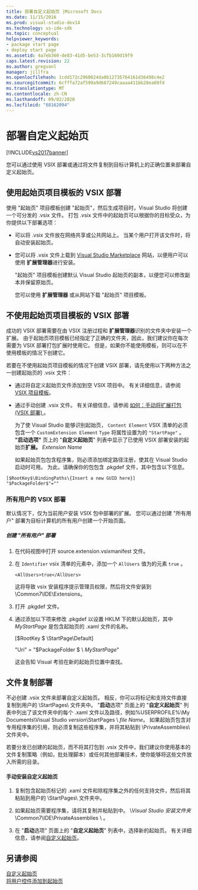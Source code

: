 ```yaml
---
title: 部署自定义起始页 |Microsoft Docs
ms.date: 11/15/2016
ms.prod: visual-studio-dev14
ms.technology: vs-ide-sdk
ms.topic: conceptual
helpviewer_keywords:
- package start page
- deploy start page
ms.assetid: 4a7eb360-de83-41d5-be53-3cfb160d19f9
caps.latest.revision: 22
ms.author: gregvanl
manager: jillfra
ms.openlocfilehash: 1cdd172c2960024da8b12735764161d36498c4e2
ms.sourcegitcommit: 6cfffa72af599a9d667249caaaa411bb28ea69fd
ms.translationtype: MT
ms.contentlocale: zh-CN
ms.lasthandoff: 09/02/2020
ms.locfileid: "68162094"
---
```

# <a name="deploying-custom-start-pages"></a>部署自定义起始页
[!INCLUDE[vs2017banner](../includes/vs2017banner.md)]

您可以通过使用 VSIX 部署或通过将文件复制到目标计算机上的正确位置来部署自定义起始页。  
  
## <a name="vsix-deployment-by-using-the-start-page-project-template"></a>使用起始页项目模板的 VSIX 部署  
 使用 "起始页" 项目模板创建 "起始页"，然后生成项目时，Visual Studio 将创建一个可分发的 .vsix 文件。 打包 .vsix 文件中的起始页可以根据你的目标受众，为你提供以下部署选项：  
  
- 可以将 .vsix 文件放在网络共享或公共网站上。 当某个用户打开该文件时，将自动安装起始页。  
  
- 您可以将 .vsix 文件上载到 [Visual Studio Marketplace](https://marketplace.visualstudio.com/) 网站，以便用户可以使用 **扩展管理器**进行安装。  
  
  "起始页" 项目模板创建默认 Visual Studio 起始页的副本，以便您可以修改副本并保留原始页。  
  
  您可以使用 **扩展管理器** 或从网站下载 "起始页" 项目模板。  
  
## <a name="vsix-deployment-without-using-the-start-page-project-template"></a>不使用起始页项目模板的 VSIX 部署  
 成功的 VSIX 部署需要在由 VSIX 注册过程和 **扩展管理器**识别的文件夹中安装一个扩展。 由于起始页项目模板已经指定了正确的文件夹，因此，我们建议你在每次需要为 VSIX 部署打包扩展时使用它。 但是，如果你不能使用模板，则可以在不使用模板的情况下创建它。  
  
 若要在不使用起始页项目模板的情况下创建 VSIX 部署，请先使用以下两种方法之一创建起始页的 .vsix 文件：  
  
- 通过将自定义起始页文件添加到空 VSIX 项目中。 有关详细信息，请参阅 [VSIX 项目模板](../extensibility/vsix-project-template.md)。  
  
- 通过手动创建 .vsix 文件。 有关详细信息，请参阅 [如何：手动将扩展打包 (VSIX 部署) ](../misc/how-to-manually-package-an-extension-vsix-deployment.md)。  
  
  为了使 Visual Studio 能够识别起始页， `Content Element` VSIX 清单的必须包含一个 `CustomExtension Element` `Type` 将属性设置为的 `"StartPage"` 。 **"启动选项"** 页上的 "**自定义起始页**" 列表中显示了已使用 VSIX 部署安装的起始页**扩展。** *Extension Name*  
  
  如果起始页包包含程序集，则必须添加绑定路径注册，使其在 Visual Studio 启动时可用。 为此，请确保你的包包含 .pkgdef 文件，其中包含以下信息。  
  
```  
[$RootKey$\BindingPaths\{Insert a new GUID here}]  
"$PackageFolder$"=""  
```  
  
### <a name="vsix-deployment-for-all-users"></a>所有用户的 VSIX 部署  
 默认情况下，仅为当前用户安装 VSIX 包中部署的扩展。 您可以通过创建 "所有用户" 部署为目标计算机的所有用户创建一个开始页面。  
  
##### <a name="to-create-an-all-users-deployment"></a>创建 "所有用户" 部署  
  
1. 在代码视图中打开 source.extension.vsixmanifest 文件。  
  
2. 在 `Identifier` vsix 清单的元素中，添加一个 `AllUsers` 值为的元素 `true` 。  
  
    ```  
    <AllUsers>true</AllUsers>  
    ```  
  
     这将导致 vsix 安装程序提示管理员权限，然后将文件安装到 \Common7\IDE\Extensions。  
  
3. 打开 .pkgdef 文件。  
  
4. 通过添加以下项来修改 .pkgdef 以设置 HKLM 下的默认起始页，其中 *MyStartPage* 是包含起始页的 .xaml 文件的名称。  
  
     [$RootKey $ \StartPage\Default]  
  
     "Uri" = "$PackageFolder $ \\ *MyStartPage*"  
  
     这会告知 Visual 考验在新的起始页位置中查找。  
  
## <a name="file-copy-deployment"></a>文件复制部署  
 不必创建 .vsix 文件来部署自定义起始页。 相反，你可以将标记和支持文件直接复制到用户的 \StartPages\ 文件夹中。 "**启动**选项" 页面上的 "**自定义起始页**" 列表中列出了该文件夹中的每个 .xaml 文件以及路径，例如%USERPROFILE%\My Documents\Visual Studio *version*\StartPages \\ *file Name*。 如果起始页包含对专用程序集的引用，则必须复制这些程序集，并将其粘贴到 \PrivateAssemblies\ 文件夹中。  
  
 若要分发已创建的起始页，而不将其打包到 .vsix 文件中，我们建议你使用基本的文件复制策略（例如，批处理脚本）或任何其他部署技术，使你能够将这些文件放入所需的目录。  
  
#### <a name="to-manually-install-a-custom-start-page"></a>手动安装自定义起始页  
  
1. 复制包含起始页标记的 .xaml 文件和除程序集之外的任何支持文件，然后将其粘贴到用户的 \StartPages\ 文件夹中。  
  
2. 如果起始页需要程序集，请将其复制并粘贴到中。 \\*Visual Studio 安装文件夹*\Common7\IDE\PrivateAssemblies \\ 。  
  
3. 在 "**启动**选项" 页面上的 "**自定义起始页**" 列表中，选择新的起始页。 有关详细信息，请参阅[自定义起始页](../ide/customizing-the-start-page-for-visual-studio.md)。  
  
## <a name="see-also"></a>另请参阅  
 [自定义起始页](../ide/customizing-the-start-page-for-visual-studio.md)   
 [将用户控件添加到起始页](../extensibility/adding-user-control-to-the-start-page.md)
